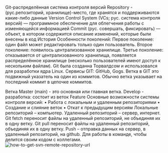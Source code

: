 
Git-распределённая система контроля версий
Repository - (рус.репозиторий, хранилище)-место, где хранятся и поддерживаются какие-либо данные
Version Control System (VCs; pус. система контроля версий) — программное обеспечение для облегчения работы с изменяющейся информацией
Commit (рус. совершать, фиксировать) — объект, в котором содержится описание изменений, которые были внесены в код
История 
Особенности поколений:
Первое поколение: один файл может редактировать только один пользователь.
Второе поколение: появилось централизованное хранилище.
Третье поколение: отказывается от централизованного хранилища, появляется распределённое хранилище (несколько пользователей имеют доступ к нескольким файлам).
Git была созданна Торвалдсом и использовался для разработки ядра Linux.
Сервисы GIT: GitHub, Gogs.
Ветка в GIT это подвижный указатель на один из коммитов. Обычно ветка указывает на последний коммит в цепочке коммитов.

Ветка Master (main) - это основная или главная ветка.
Develop - разработка: состоит из веток Feature
Основные возможности системы контроля версий:
•	Работа с локальным и удаленным репозиториями
•	Создание и слияние веток
•	Откат к предыдущим версиям 
Локальные репозиторий – компьютер.
Удаленный репозиторий – сервер, интернет.
Git fetch переносит файлы на удаленный репозиторий, не объединяя их в одну ветку.
Git pull переносит файлы на удаленный репозиторий, объединяя их в одну ветку.
Push – отправка данных на сервер, в удаленный репозиторий, на github.
Для работы в команде, чтобы делится своим кодом с коллегами.
![how-to-get-svn-remote-repository-url](https://user-images.githubusercontent.com/97594467/150105288-afb0c954-3f81-4546-b5d4-ec238f763a69.png)
